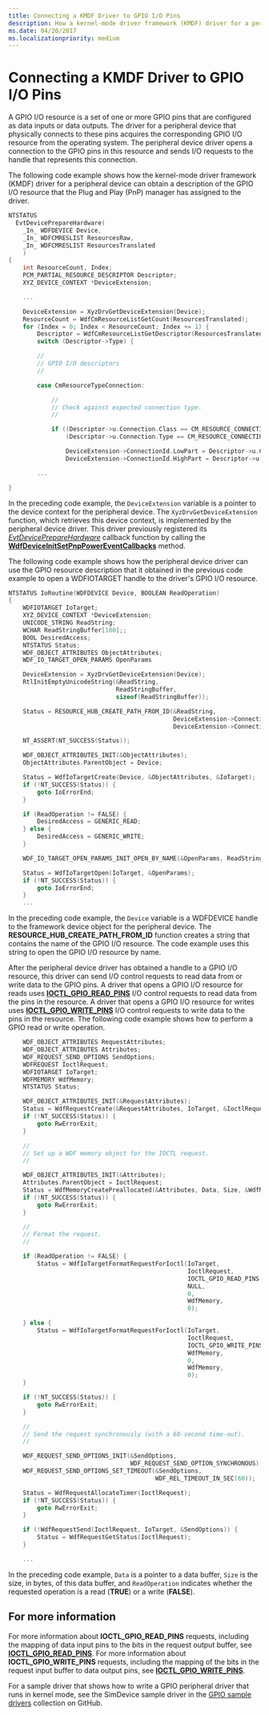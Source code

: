 ```yaml
---
title: Connecting a KMDF Driver to GPIO I/O Pins
description: How a kernel-mode driver framework (KMDF) driver for a peripheral device can obtain a description of the GPIO I/O resource. 
ms.date: 04/20/2017
ms.localizationpriority: medium
---
```


# Connecting a KMDF Driver to GPIO I/O Pins


A GPIO I/O resource is a set of one or more GPIO pins that are configured as data inputs or data outputs. The driver for a peripheral device that physically connects to these pins acquires the corresponding GPIO I/O resource from the operating system. The peripheral device driver opens a connection to the GPIO pins in this resource and sends I/O requests to the handle that represents this connection.

The following code example shows how the kernel-mode driver framework (KMDF) driver for a peripheral device can obtain a description of the GPIO I/O resource that the Plug and Play (PnP) manager has assigned to the driver.

```cpp
NTSTATUS
  EvtDevicePrepareHardware(
    _In_ WDFDEVICE Device,
    _In_ WDFCMRESLIST ResourcesRaw,
    _In_ WDFCMRESLIST ResourcesTranslated
    )
{
    int ResourceCount, Index;
    PCM_PARTIAL_RESOURCE_DESCRIPTOR Descriptor;
    XYZ_DEVICE_CONTEXT *DeviceExtension;

    ...

    DeviceExtension = XyzDrvGetDeviceExtension(Device);
    ResourceCount = WdfCmResourceListGetCount(ResourcesTranslated);
    for (Index = 0; Index < ResourceCount; Index += 1) {
        Descriptor = WdfCmResourceListGetDescriptor(ResourcesTranslated, Index);
        switch (Descriptor->Type) {

        //
        // GPIO I/O descriptors
        //

        case CmResourceTypeConnection:

            //
            // Check against expected connection type.
            //

            if ((Descriptor->u.Connection.Class == CM_RESOURCE_CONNECTION_CLASS_GPIO) &&
                (Descriptor->u.Connection.Type == CM_RESOURCE_CONNECTION_TYPE_GPIO_IO)) {

                DeviceExtension->ConnectionId.LowPart = Descriptor->u.Connection.IdLowPart;
                DeviceExtension->ConnectionId.HighPart = Descriptor->u.Connection.IdHighPart;

        ...

}
```

In the preceding code example, the `DeviceExtension` variable is a pointer to the device context for the peripheral device. The `XyzDrvGetDeviceExtension` function, which retrieves this device context, is implemented by the peripheral device driver. This driver previously registered its [*EvtDevicePrepareHardware*](/windows-hardware/drivers/ddi/wdfdevice/nc-wdfdevice-evt_wdf_device_prepare_hardware) callback function by calling the [**WdfDeviceInitSetPnpPowerEventCallbacks**](/windows-hardware/drivers/ddi/wdfdevice/nf-wdfdevice-wdfdeviceinitsetpnppowereventcallbacks) method.

The following code example shows how the peripheral device driver can use the GPIO resource description that it obtained in the previous code example to open a WDFIOTARGET handle to the driver's GPIO I/O resource.

```cpp
NTSTATUS IoRoutine(WDFDEVICE Device, BOOLEAN ReadOperation) 
{
    WDFIOTARGET IoTarget;
    XYZ_DEVICE_CONTEXT *DeviceExtension;
    UNICODE_STRING ReadString;
    WCHAR ReadStringBuffer[100];;
    BOOL DesiredAccess;
    NTSTATUS Status;
    WDF_OBJECT_ATTRIBUTES ObjectAttributes;
    WDF_IO_TARGET_OPEN_PARAMS OpenParams

    DeviceExtension = XyzDrvGetDeviceExtension(Device);
    RtlInitEmptyUnicodeString(&ReadString,
                              ReadStringBuffer,
                              sizeof(ReadStringBuffer));

    Status = RESOURCE_HUB_CREATE_PATH_FROM_ID(&ReadString,
                                              DeviceExtension->ConnectionId.LowPart,
                                              DeviceExtension->ConnectionId.HighPart);

    NT_ASSERT(NT_SUCCESS(Status));

    WDF_OBJECT_ATTRIBUTES_INIT(&ObjectAttributes);
    ObjectAttributes.ParentObject = Device;

    Status = WdfIoTargetCreate(Device, &ObjectAttributes, &IoTarget);
    if (!NT_SUCCESS(Status)) {
        goto IoErrorEnd;
    }   

    if (ReadOperation != FALSE) {
        DesiredAccess = GENERIC_READ;
    } else {
        DesiredAccess = GENERIC_WRITE;
    }

    WDF_IO_TARGET_OPEN_PARAMS_INIT_OPEN_BY_NAME(&OpenParams, ReadString, DesiredAccess);

    Status = WdfIoTargetOpen(IoTarget, &OpenParams);
    if (!NT_SUCCESS(Status)) {
        goto IoErrorEnd;
    }
    ...
```

In the preceding code example, the `Device` variable is a WDFDEVICE handle to the framework device object for the peripheral device. The **RESOURCE\_HUB\_CREATE\_PATH\_FROM\_ID** function creates a string that contains the name of the GPIO I/O resource. The code example uses this string to open the GPIO I/O resource by name.

After the peripheral device driver has obtained a handle to a GPIO I/O resource, this driver can send I/O control requests to read data from or write data to the GPIO pins. A driver that opens a GPIO I/O resource for reads uses [**IOCTL\_GPIO\_READ\_PINS**](/windows-hardware/drivers/ddi/gpio/ni-gpio-ioctl_gpio_read_pins) I/O control requests to read data from the pins in the resource. A driver that opens a GPIO I/O resource for writes uses [**IOCTL\_GPIO\_WRITE\_PINS**](/windows-hardware/drivers/ddi/gpio/ni-gpio-ioctl_gpio_write_pins) I/O control requests to write data to the pins in the resource. The following code example shows how to perform a GPIO read or write operation.

```cpp
    WDF_OBJECT_ATTRIBUTES RequestAttributes;
    WDF_OBJECT_ATTRIBUTES Attributes;
    WDF_REQUEST_SEND_OPTIONS SendOptions;
    WDFREQUEST IoctlRequest;
    WDFIOTARGET IoTarget;
    WDFMEMORY WdfMemory;
    NTSTATUS Status;

    WDF_OBJECT_ATTRIBUTES_INIT(&RequestAttributes);
    Status = WdfRequestCreate(&RequestAttributes, IoTarget, &IoctlRequest);
    if (!NT_SUCCESS(Status)) {
        goto RwErrorExit;
    }

    //
    // Set up a WDF memory object for the IOCTL request.
    //

    WDF_OBJECT_ATTRIBUTES_INIT(&Attributes);
    Attributes.ParentObject = IoctlRequest;
    Status = WdfMemoryCreatePreallocated(&Attributes, Data, Size, &WdfMemory);
    if (!NT_SUCCESS(Status)) {
        goto RwErrorExit;
    }

    //
    // Format the request.
    //

    if (ReadOperation != FALSE) {
        Status = WdfIoTargetFormatRequestForIoctl(IoTarget,
                                                  IoctlRequest,
                                                  IOCTL_GPIO_READ_PINS,
                                                  NULL,
                                                  0,
                                                  WdfMemory,
                                                  0);

    } else {
        Status = WdfIoTargetFormatRequestForIoctl(IoTarget,
                                                  IoctlRequest,
                                                  IOCTL_GPIO_WRITE_PINS,
                                                  WdfMemory,
                                                  0,
                                                  WdfMemory,
                                                  0);
    }

    if (!NT_SUCCESS(Status)) {
        goto RwErrorExit;
    }

    //
    // Send the request synchronously (with a 60-second time-out).
    //

    WDF_REQUEST_SEND_OPTIONS_INIT(&SendOptions,
                                  WDF_REQUEST_SEND_OPTION_SYNCHRONOUS);
    WDF_REQUEST_SEND_OPTIONS_SET_TIMEOUT(&SendOptions,
                                         WDF_REL_TIMEOUT_IN_SEC(60));

    Status = WdfRequestAllocateTimer(IoctlRequest);
    if (!NT_SUCCESS(Status)) {
        goto RwErrorExit;
    }

    if (!WdfRequestSend(IoctlRequest, IoTarget, &SendOptions)) {
        Status = WdfRequestGetStatus(IoctlRequest);
    }

    ...
```

In the preceding code example, `Data` is a pointer to a data buffer, `Size` is the size, in bytes, of this data buffer, and `ReadOperation` indicates whether the requested operation is a read (**TRUE**) or a write (**FALSE**).

## For more information


For more information about **IOCTL\_GPIO\_READ\_PINS** requests, including the mapping of data input pins to the bits in the request output buffer, see [**IOCTL\_GPIO\_READ\_PINS**](/windows-hardware/drivers/ddi/gpio/ni-gpio-ioctl_gpio_read_pins). For more information about **IOCTL\_GPIO\_WRITE\_PINS** requests, including the mapping of the bits in the request input buffer to data output pins, see [**IOCTL\_GPIO\_WRITE\_PINS**](/windows-hardware/drivers/ddi/gpio/ni-gpio-ioctl_gpio_write_pins).

For a sample driver that shows how to write a GPIO peripheral driver that runs in kernel mode, see the SimDevice sample driver in the [GPIO sample drivers](https://go.microsoft.com/fwlink/p/?LinkId=616032) collection on GitHub.

 

